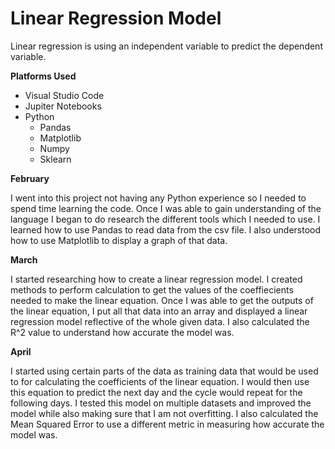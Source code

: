 # Linear Regression Model
Linear regression is using an independent variable to predict the dependent variable.

**Platforms Used**
- Visual Studio Code
- Jupiter Notebooks
- Python
  - Pandas
  - Matplotlib
  - Numpy
  - Sklearn

**February**

I went into this project not having any Python experience so I needed to spend time learning the code. Once I was able to gain understanding of the language I began to do research the different tools which I needed to use. I learned how to use Pandas to read data from the csv file. I also understood how to use Matplotlib to display a graph of that data.

**March**

I started researching how to create a linear regression model. I created methods to perform calculation to get the values of the coeffiecients needed to make the linear equation. Once I was able to get the outputs of the linear equation, I put all that data into an array and displayed a linear regression model reflective of the whole given data. I also calculated the R^2 value to understand how accurate the model was.

**April**

I started using certain parts of the data as training data that would be used to for calculating the coefficients of the linear equation. I would then use this equation to predict the next day and the cycle would repeat for the following days. I tested this model on multiple datasets and improved the model while also making sure that I am not overfitting. I also calculated the Mean Squared Error to use a different metric in measuring how accurate the model was.